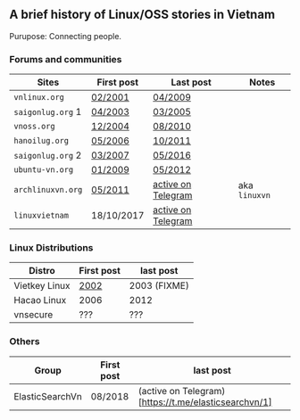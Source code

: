 ## A brief history of Linux/OSS stories in Vietnam

Purupose: Connecting people.

### Forums and communities

| Sites | First post     | Last post     | Notes |
| ----- | -------------- | ------------- | ----- |
| `vnlinux.org`     | [02/2001](http://web.archive.org/web/20010302124025/http://www.vnlinux.org/)            | [04/2009](http://web.archive.org/web/20090416151407/http://www.vnlinux.org/sitemoi/) | |
| `saigonlug.org` 1 | [04/2003](http://web.archive.org/web/20030410040323/http://www.saigonlug.org/)          | [03/2005](http://web.archive.org/web/20050311041721/http://www.saigonlug.org/) | |
| `vnoss.org`       | [12/2004](http://web.archive.org/web/20041204135337/http://www.vnoss.org/)              | [08/2010](http://web.archive.org/web/20100828081348/http://forum.vnoss.org/) | |
| `hanoilug.org`    | [05/2006](http://web.archive.org/web/20060529064527/http://www.hanoilug.org/dokuwiki/)  | [10/2011](http://web.archive.org/web/20160726182130/http://blog.hanoilug.org/) | |
| `saigonlug.org` 2 | [03/2007](http://web.archive.org/web/20070323002625/http://saigonlug.org/)              | [05/2016](http://web.archive.org/web/20190309201845/http://l.archlinuxvn.org/saigonlug/msg02723.html) | |
| `ubuntu-vn.org`   | [01/2009](http://web.archive.org/web/20090116142939/http://ubuntu-vn.org/)              | [05/2012](http://web.archive.org/web/20181114114854/http://ubuntu-vn.org/) | |
| `archlinuxvn.org` | [05/2011](http://web.archive.org/web/20180627163129/http://l.archlinuxvn.org/archlinuxvn/msg02551.html) | [active on Telegram](https://t.me/linuxvn) | aka `linuxvn` |
| `linuxvietnam`    | 18/10/2017 | [active on Telegram](https://t.me/linuxvietnam/1) |

### Linux Distributions

| Distro        | First post     | last post     |
| ------------- | -------------- | ------------- |
| Vietkey Linux | [2002](http://web.archive.org/web/20021124084016/http://linux.vietkey.net/) | 2003 (FIXME) |
| Hacao Linux   | 2006 | 2012 | |
| vnsecure      | ???  | ???  | part of `vnlinux.org` |

### Others

| Group           | First post     | last post     |
| --------------- | -------------- | ------------- |
| ElasticSearchVn | 08/2018        | (active on Telegram)[https://t.me/elasticsearchvn/1] |
